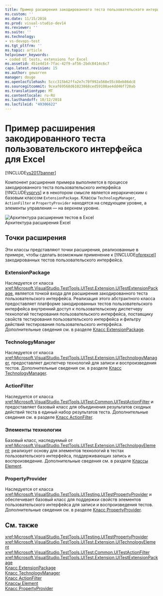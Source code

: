 ```yaml
---
title: Пример расширения закодированного теста пользовательского интерфейса для Excel | Документ Майкрософт
ms.custom: ''
ms.date: 11/15/2016
ms.prod: visual-studio-dev14
ms.reviewer: ''
ms.suite: ''
ms.technology:
- vs-devops-test
ms.tgt_pltfrm: ''
ms.topic: article
helpviewer_keywords:
- coded UI tests, extensions for Excel
ms.assetid: 451e4d14-7fac-42f9-af56-2bdc8414c6c7
caps.latest.revision: 15
ms.author: gewarren
manager: douge
ms.openlocfilehash: 5ccc315b62ffa2e7c70f992a560e55c80eb86dc8
ms.sourcegitcommit: 9ceaf69568d61023868ced59108ae4dd46f720ab
ms.translationtype: MT
ms.contentlocale: ru-RU
ms.lasthandoff: 10/12/2018
ms.locfileid: "49306622"
---
```

# <a name="sample-coded-ui-test-extension-for-excel"></a>Пример расширения закодированного теста пользовательского интерфейса для Excel
[!INCLUDE[vs2017banner](../includes/vs2017banner.md)]

Компонент расширения примера выполняется в процессе закодированного теста пользовательского интерфейса [!INCLUDE[vsprvs](../includes/vsprvs-md.md)] и в некотором смысле является иерархическим с базовым классом `ExtensionPackage`. Классы `TechnologyManager`, `ActionFilter` и `PropertyProvider` находятся на следующем уровне, а элементы управления — на верхнем уровне.  
  
 ![Архитектура расширения тестов в Excel](../test/media/excel-extarch.png "Excel_ExtArch")  
Архитектура расширения Excel  
  
## <a name="extension-points"></a>Точки расширения  
 Эти классы представляют точки расширения, реализованные в примере, чтобы сделать возможным применение к [!INCLUDE[ofprexcel](../includes/ofprexcel-md.md)] закодированных тестов пользовательского интерфейса.  
  
### <a name="extensionpackage"></a>ExtensionPackage  
 Наследуется от класса <xref:Microsoft.VisualStudio.TestTools.UITest.Extension.UITestExtensionPackage>, является точкой входа для расширения закодированного теста пользовательского интерфейса. Реализация этого абстрактного класса предоставляет платформе закодированных тестов пользовательского интерфейса внутренний доступ к пользовательскому диспетчеру технологий тестирования пользовательского интерфейса, поставщику свойств тестирования пользовательского интерфейса и фильтру действий тестирования пользовательского интерфейса. Дополнительные сведения см. в разделе [Класс ExtensionPackage](../test/sample-excel-extension-extensionpackage-class.md).  
  
### <a name="technologymanager"></a>TechnologyManager  
 Наследуется от класса <xref:Microsoft.VisualStudio.TestTools.UITest.Extension.UITechnologyManager>, предоставляет диспетчер технологий для записи и воспроизведения тестов. Дополнительные сведения см. в разделе [Класс TechnologyManager](../test/sample-excel-extension-technologymanager-class.md).  
  
### <a name="actionfilter"></a>ActionFilter  
 Наследуется от класса <xref:Microsoft.VisualStudio.TestTools.UITest.Common.UITestActionFilter> и предоставляет базовый класс для объединения результатов сходных действий теста в единый набор результатов теста. Дополнительные сведения см. в разделе [Класс ActionFilter](../test/sample-excel-extension-actionfilter-class.md).  
  
### <a name="technology-elements"></a>Элементы технологии  
 Базовый класс, наследуемый от <xref:Microsoft.VisualStudio.TestTools.UITest.Extension.UITechnologyElement>; реализует основу для элементов технологий в тестах пользовательского интерфейса, поддерживающих запись и воспроизведение. Дополнительные сведения см. в разделе [Классы Element](../test/sample-excel-extension-element-classes.md).  
  
### <a name="propertyprovider"></a>PropertyProvider  
 Наследуется от класса <xref:Microsoft.VisualStudio.TestTools.UITesting.UITestPropertyProvider> и обеспечивает базовый класс для поддержки свойств элементов пользовательского интерфейса для записи и воспроизведения тестов. Дополнительные сведения см. в разделе [Класс PropertyProvider](../test/sample-excel-extension-propertyprovider-class.md).  
  
## <a name="see-also"></a>См. также  
 <xref:Microsoft.VisualStudio.TestTools.UITesting.UITestPropertyProvider>   
 <xref:Microsoft.VisualStudio.TestTools.UITest.Extension.UITechnologyElement>   
 <xref:Microsoft.VisualStudio.TestTools.UITest.Common.UITestActionFilter>   
 <xref:Microsoft.VisualStudio.TestTools.UITest.Extension.UITestExtensionPackage>   
 [Класс ExtensionPackage](../test/sample-excel-extension-extensionpackage-class.md)   
 [Класс TechnologyManager](../test/sample-excel-extension-technologymanager-class.md)   
 [Класс ActionFilter](../test/sample-excel-extension-actionfilter-class.md)   
 [Классы Element](../test/sample-excel-extension-element-classes.md)   
 [Класс PropertyProvider](../test/sample-excel-extension-propertyprovider-class.md)




